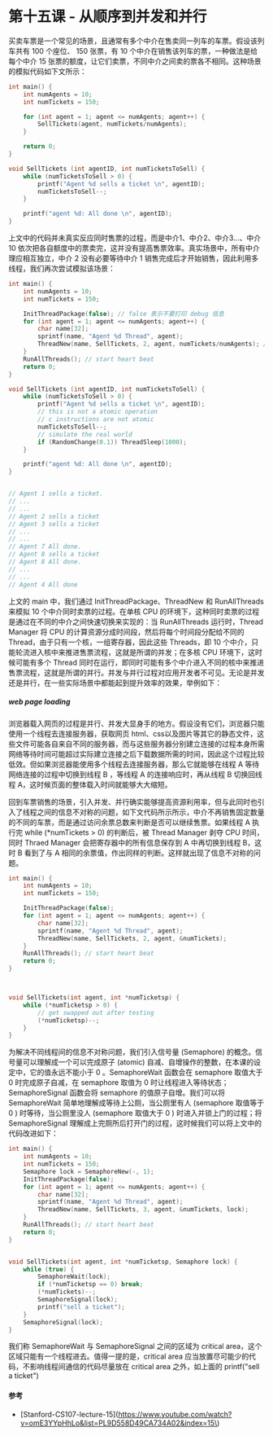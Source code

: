 # 第十五课 - 从顺序到并发和并行

买卖车票是一个常见的场景，且通常有多个中介在售卖同一列车的车票。假设该列车共有 100 个座位、 150 张票，有 10 个中介在销售该列车的票，一种做法是给每个中介 15 张票的额度，让它们卖票，不同中介之间卖的票各不相同。这种场景的模拟代码如下文所示：

```c
int main() {
    int numAgents = 10;
    int numTickets = 150;

    for (int agent = 1; agent <= numAgents; agent++) {
        SellTickets(agent, numTickets/numAgents);
    }

    return 0;
}

void SellTickets (int agentID, int numTicketsToSell) {
    while (numTicketsToSell > 0) {
        printf("Agent %d sells a ticket \n", agentID);
        numTicketsToSell--;
    }

    printf("agent %d: All done \n", agentID);
}
```

上文中的代码并未真实反应同时售票的过程，而是中介1、中介2、中介3...、中介10 依次把各自额度中的票卖完，这并没有提高售票效率。真实场景中，所有中介理应相互独立，中介 2 没有必要等待中介 1 销售完成后才开始销售，因此利用多线程，我们再次尝试模拟该场景：

```c
int main() {
    int numAgents = 10;
    int numTickets = 150;

    InitThreadPackage(false); // false 表示不要打印 debug 信息
    for (int agent = 1; agent <= numAgents; agent++) {
        char name[32];
        sprintf(name, "Agent %d Thread", agent);
        ThreadNew(name, SellTickets, 2, agent, numTickets/numAgents); // 此时 thread 尚未执行
    }
    RunAllThreads(); // start heart beat
    return 0;
}

void SellTickets (int agentID, int numTicketsToSell) {
    while (numTicketsToSell > 0) {
        printf("Agent %d sells a ticket \n", agentID);
        // this is not a atomic operation
        // c instructions are not atomic
        numTicketsToSell--;
        // simulate the real world
        if (RandomChange(0.1)) ThreadSleep(1000);
    }

    printf("agent %d: All done \n", agentID);
}


// Agent 1 sells a ticket.
// ...
// ...
// Agent 2 sells a ticket
// Agent 3 sells a ticket
// ...
// ...
// Agent 7 All done.
// Agent 8 sells a ticket
// Agent 8 All done.
// ...
// ...
// Agent 4 All done
```

上文的 main 中，我们通过 InitThreadPackage、ThreadNew 和 RunAllThreads 来模拟 10 个中介同时卖票的过程。在单核 CPU 的环境下，这种同时卖票的过程是通过在不同的中介之间快速切换来实现的：当 RunAllThreads 运行时，Thread Manager 将 CPU 的计算资源分成时间段，然后将每个时间段分配给不同的 Thread，由于只有一个核，一组寄存器，因此这些 Threads，即 10 个中介，只能轮流进入核中来推进售票流程，这就是所谓的并发；在多核 CPU 环境下，这时候可能有多个 Thread 同时在运行，即同时可能有多个中介进入不同的核中来推进售票流程，这就是所谓的并行。并发与并行过程对应用开发者不可见。无论是并发还是并行，在一些实际场景中都能起到提升效率的效果，举例如下：

##### web page loading

浏览器载入网页的过程是并行、并发大显身手的地方。假设没有它们，浏览器只能使用一个线程去连接服务器，获取网页 html、css以及图片等其它的静态文件，这些文件可能各自来自不同的服务器，而与这些服务器分别建立连接的过程本身所需网络等待时间可能超过实际建立连接之后下载数据所需的时间，因此这个过程比较低效。但如果浏览器能使用多个线程去连接服务器，那么它就能够在线程 A 等待网络连接的过程中切换到线程 B ，等线程 A 的连接响应时，再从线程 B 切换回线程 A，这时候页面的整体载入时间就能够大大缩短。

回到车票销售的场景，引入并发、并行确实能够提高资源利用率，但与此同时也引入了线程之间的信息不对称的问题，如下文代码所示所示，中介不再销售固定数量的不同的车票，而是通过访问余票总数来判断是否可以继续售票。如果线程 A 执行完  while \(\*numTickets &gt; 0\) 的判断后，被 Thread Manager 剥夺 CPU 时间， 同时 Thraed Manager 会把寄存器中的所有信息保存到 A 中再切换到线程 B，这时 B 看到了与 A 相同的余票值，作出同样的判断。这样就出现了信息不对称的问题。

```c
int main() {
    int numAgents = 10;
    int numTickets = 150;

    InitThreadPackage(false);
    for (int agent = 1; agent <= numAgents; agent++) {
        char name[32];
        sprintf(name, "Agent %d Thread", agent);
        ThreadNew(name, SellTickets, 2, agent, &numTickets);
    }
    RunAllThreads(); // start heart beat
    return 0;
}



void SellTickets(int agent, int *numTicketsp) {
    while (*numTicketsp > 0) {
        // get swapped out after testing
        (*numTicketsp)--;
    }
}
```

为解决不同线程间的信息不对称问题，我们引入信号量 \(Semaphore\) 的概念。信号量可以理解成一个可以完成原子 \(atomic\) 自减、自增操作的整数，在本课的设定中，它的值永远不能小于 0 。SemaphoreWait 函数会在 semaphore 取值大于 0 时完成原子自减，在 semaphore 取值为 0 时让线程进入等待状态；SemaphoreSignal 函数会将 semaphore 的值原子自增。我们可以将 SemaphoreWait 简单地理解成等待上公厕，当公厕里有人 \(semaphore 取值等于 0 \) 时等待，当公厕里没人 \(semaphore 取值大于 0 \) 时进入并锁上门的过程；将 SemaphoreSignal 理解成上完厕所后打开门的过程，这时候我们可以将上文中的代码改进如下：

```c
int main() {
    int numAgents = 10;
    int numTickets = 150;
    Semaphore lock = SemaphoreNew(-, 1);
    InitThreadPackage(false);
    for (int agent = 1; agent <= numAgents; agent++) {
        char name[32];
        sprintf(name, "Agent %d Thread", agent);
        ThreadNew(name, SellTickets, 3, agent, &numTickets, lock);
    }
    RunAllThreads(); // start heart beat
    return 0;
}


void SellTickets(int agent, int *numTicketsp, Semaphore lock) {
    while (true) {
        SemaphoreWait(lock);
        if (*numTicketsp == 0) break;
        (*numTickets)--;
        SemaphoreSignal(lock);
        printf("sell a ticket");
    }
    SemaphoreSignal(lock);
}
```

我们称 SemaphoreWait 与 SemaphoreSignal 之间的区域为 critical area，这个区域只能有一个线程进去。值得一提的是，critical area 应当放置尽可能少的代码，不影响线程间通信的代码尽量放在 critical area 之外，如上面的 printf\("sell a ticket"\)

#### 参考

* [Stanford-CS107-lecture-15](https://www.youtube.com/watch?v=omE3YYpHhLo&list=PL9D558D49CA734A02&index=15\)



